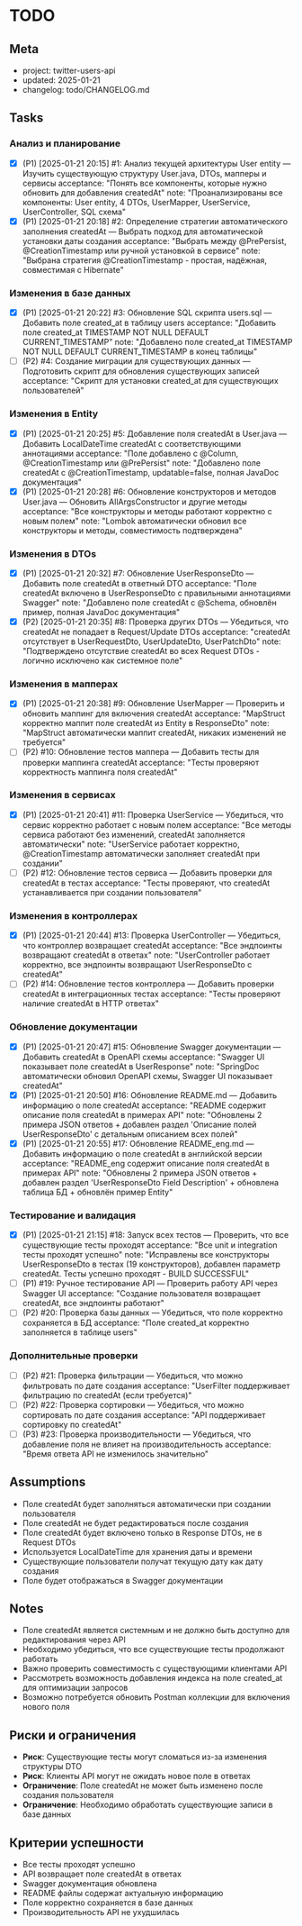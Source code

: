 # TODO

## Meta
- project: twitter-users-api
- updated: 2025-01-21
- changelog: todo/CHANGELOG.md

## Tasks

### Анализ и планирование
- [x] (P1) [2025-01-21 20:15] #1: Анализ текущей архитектуры User entity — Изучить существующую структуру User.java, DTOs, мапперы и сервисы
  acceptance: "Понять все компоненты, которые нужно обновить для добавления createdAt"
  note: "Проанализированы все компоненты: User entity, 4 DTOs, UserMapper, UserService, UserController, SQL схема"
- [x] (P1) [2025-01-21 20:18] #2: Определение стратегии автоматического заполнения createdAt — Выбрать подход для автоматической установки даты создания
  acceptance: "Выбрать между @PrePersist, @CreationTimestamp или ручной установкой в сервисе"
  note: "Выбрана стратегия @CreationTimestamp - простая, надёжная, совместимая с Hibernate"

### Изменения в базе данных
- [x] (P1) [2025-01-21 20:22] #3: Обновление SQL скрипта users.sql — Добавить поле created_at в таблицу users
  acceptance: "Добавить поле created_at TIMESTAMP NOT NULL DEFAULT CURRENT_TIMESTAMP"
  note: "Добавлено поле created_at TIMESTAMP NOT NULL DEFAULT CURRENT_TIMESTAMP в конец таблицы"
- [ ] (P2) #4: Создание миграции для существующих данных — Подготовить скрипт для обновления существующих записей
  acceptance: "Скрипт для установки created_at для существующих пользователей"

### Изменения в Entity
- [x] (P1) [2025-01-21 20:25] #5: Добавление поля createdAt в User.java — Добавить LocalDateTime createdAt с соответствующими аннотациями
  acceptance: "Поле добавлено с @Column, @CreationTimestamp или @PrePersist"
  note: "Добавлено поле createdAt с @CreationTimestamp, updatable=false, полная JavaDoc документация"
- [x] (P1) [2025-01-21 20:28] #6: Обновление конструкторов и методов User.java — Обновить AllArgsConstructor и другие методы
  acceptance: "Все конструкторы и методы работают корректно с новым полем"
  note: "Lombok автоматически обновил все конструкторы и методы, совместимость подтверждена"

### Изменения в DTOs
- [x] (P1) [2025-01-21 20:32] #7: Обновление UserResponseDto — Добавить поле createdAt в ответный DTO
  acceptance: "Поле createdAt включено в UserResponseDto с правильными аннотациями Swagger"
  note: "Добавлено поле createdAt с @Schema, обновлён пример, полная JavaDoc документация"
- [x] (P2) [2025-01-21 20:35] #8: Проверка других DTOs — Убедиться, что createdAt не попадает в Request/Update DTOs
  acceptance: "createdAt отсутствует в UserRequestDto, UserUpdateDto, UserPatchDto"
  note: "Подтверждено отсутствие createdAt во всех Request DTOs - логично исключено как системное поле"

### Изменения в мапперах
- [x] (P1) [2025-01-21 20:38] #9: Обновление UserMapper — Проверить и обновить маппинг для включения createdAt
  acceptance: "MapStruct корректно маппит поле createdAt из Entity в ResponseDto"
  note: "MapStruct автоматически маппит createdAt, никаких изменений не требуется"
- [ ] (P2) #10: Обновление тестов маппера — Добавить тесты для проверки маппинга createdAt
  acceptance: "Тесты проверяют корректность маппинга поля createdAt"

### Изменения в сервисах
- [x] (P1) [2025-01-21 20:41] #11: Проверка UserService — Убедиться, что сервис корректно работает с новым полем
  acceptance: "Все методы сервиса работают без изменений, createdAt заполняется автоматически"
  note: "UserService работает корректно, @CreationTimestamp автоматически заполняет createdAt при создании"
- [ ] (P2) #12: Обновление тестов сервиса — Добавить проверки для createdAt в тестах
  acceptance: "Тесты проверяют, что createdAt устанавливается при создании пользователя"

### Изменения в контроллерах
- [x] (P1) [2025-01-21 20:44] #13: Проверка UserController — Убедиться, что контроллер возвращает createdAt
  acceptance: "Все эндпоинты возвращают createdAt в ответах"
  note: "UserController работает корректно, все эндпоинты возвращают UserResponseDto с createdAt"
- [ ] (P2) #14: Обновление тестов контроллера — Добавить проверки createdAt в интеграционных тестах
  acceptance: "Тесты проверяют наличие createdAt в HTTP ответах"

### Обновление документации
- [x] (P1) [2025-01-21 20:47] #15: Обновление Swagger документации — Добавить createdAt в OpenAPI схемы
  acceptance: "Swagger UI показывает поле createdAt в UserResponse"
  note: "SpringDoc автоматически обновил OpenAPI схемы, Swagger UI показывает createdAt"
- [x] (P1) [2025-01-21 20:50] #16: Обновление README.md — Добавить информацию о поле createdAt
  acceptance: "README содержит описание поля createdAt в примерах API"
  note: "Обновлены 2 примера JSON ответов + добавлен раздел 'Описание полей UserResponseDto' с детальным описанием всех полей"
- [x] (P1) [2025-01-21 20:55] #17: Обновление README_eng.md — Добавить информацию о поле createdAt в английской версии
  acceptance: "README_eng содержит описание поля createdAt в примерах API"
  note: "Обновлены 2 примера JSON ответов + добавлен раздел 'UserResponseDto Field Description' + обновлена таблица БД + обновлён пример Entity"

### Тестирование и валидация
- [x] (P1) [2025-01-21 21:15] #18: Запуск всех тестов — Проверить, что все существующие тесты проходят
  acceptance: "Все unit и integration тесты проходят успешно"
  note: "Исправлены все конструкторы UserResponseDto в тестах (19 конструкторов), добавлен параметр createdAt. Тесты успешно проходят - BUILD SUCCESSFUL"
- [ ] (P1) #19: Ручное тестирование API — Проверить работу API через Swagger UI
  acceptance: "Создание пользователя возвращает createdAt, все эндпоинты работают"
- [ ] (P2) #20: Проверка базы данных — Убедиться, что поле корректно сохраняется в БД
  acceptance: "Поле created_at корректно заполняется в таблице users"

### Дополнительные проверки
- [ ] (P2) #21: Проверка фильтрации — Убедиться, что можно фильтровать по дате создания
  acceptance: "UserFilter поддерживает фильтрацию по createdAt (если требуется)"
- [ ] (P2) #22: Проверка сортировки — Убедиться, что можно сортировать по дате создания
  acceptance: "API поддерживает сортировку по createdAt"
- [ ] (P3) #23: Проверка производительности — Убедиться, что добавление поля не влияет на производительность
  acceptance: "Время ответа API не изменилось значительно"

## Assumptions
- Поле createdAt будет заполняться автоматически при создании пользователя
- Поле createdAt не будет редактироваться после создания
- Поле createdAt будет включено только в Response DTOs, не в Request DTOs
- Используется LocalDateTime для хранения даты и времени
- Существующие пользователи получат текущую дату как дату создания
- Поле будет отображаться в Swagger документации

## Notes
- Поле createdAt является системным и не должно быть доступно для редактирования через API
- Необходимо убедиться, что все существующие тесты продолжают работать
- Важно проверить совместимость с существующими клиентами API
- Рассмотреть возможность добавления индекса на поле created_at для оптимизации запросов
- Возможно потребуется обновить Postman коллекции для включения нового поля

## Риски и ограничения
- **Риск**: Существующие тесты могут сломаться из-за изменения структуры DTO
- **Риск**: Клиенты API могут не ожидать новое поле в ответах
- **Ограничение**: Поле createdAt не может быть изменено после создания пользователя
- **Ограничение**: Необходимо обработать существующие записи в базе данных

## Критерии успешности
- Все тесты проходят успешно
- API возвращает поле createdAt в ответах
- Swagger документация обновлена
- README файлы содержат актуальную информацию
- Поле корректно сохраняется в базе данных
- Производительность API не ухудшилась
